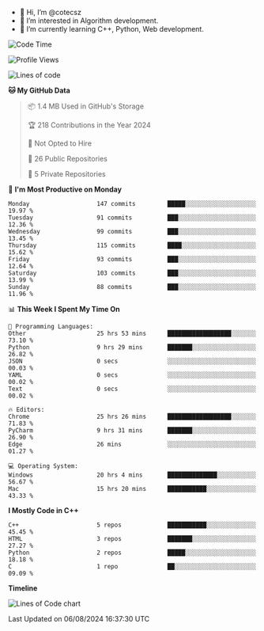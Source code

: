 - 👋 Hi, I’m @cotecsz
- 👀 I’m interested in Algorithm development.
- 🌱 I’m currently learning C++, Python, Web development.

<!---
cotecsz/cotecsz is a ✨ special ✨ repository because its `README.md` (this file) appears on your GitHub profile.
You can click the Preview link to take a look at your changes.
--->

<!--START_SECTION:waka-->
![Code Time](http://img.shields.io/badge/Code%20Time-1%2C512%20hrs%2040%20mins-blue)

![Profile Views](http://img.shields.io/badge/Profile%20Views-0-blue)

![Lines of code](https://img.shields.io/badge/From%20Hello%20World%20I%27ve%20Written-1.2%20million%20lines%20of%20code-blue)

**🐱 My GitHub Data** 

> 📦 1.4 MB Used in GitHub's Storage 
 > 
> 🏆 218 Contributions in the Year 2024
 > 
> 🚫 Not Opted to Hire
 > 
> 📜 26 Public Repositories 
 > 
> 🔑 5 Private Repositories 
 > 
📅 **I'm Most Productive on Monday** 

```text
Monday                   147 commits         █████░░░░░░░░░░░░░░░░░░░░   19.97 % 
Tuesday                  91 commits          ███░░░░░░░░░░░░░░░░░░░░░░   12.36 % 
Wednesday                99 commits          ███░░░░░░░░░░░░░░░░░░░░░░   13.45 % 
Thursday                 115 commits         ████░░░░░░░░░░░░░░░░░░░░░   15.62 % 
Friday                   93 commits          ███░░░░░░░░░░░░░░░░░░░░░░   12.64 % 
Saturday                 103 commits         ███░░░░░░░░░░░░░░░░░░░░░░   13.99 % 
Sunday                   88 commits          ███░░░░░░░░░░░░░░░░░░░░░░   11.96 % 
```


📊 **This Week I Spent My Time On** 

```text
💬 Programming Languages: 
Other                    25 hrs 53 mins      ██████████████████░░░░░░░   73.10 % 
Python                   9 hrs 29 mins       ███████░░░░░░░░░░░░░░░░░░   26.82 % 
JSON                     0 secs              ░░░░░░░░░░░░░░░░░░░░░░░░░   00.03 % 
YAML                     0 secs              ░░░░░░░░░░░░░░░░░░░░░░░░░   00.02 % 
Text                     0 secs              ░░░░░░░░░░░░░░░░░░░░░░░░░   00.02 % 

🔥 Editors: 
Chrome                   25 hrs 26 mins      ██████████████████░░░░░░░   71.83 % 
PyCharm                  9 hrs 31 mins       ███████░░░░░░░░░░░░░░░░░░   26.90 % 
Edge                     26 mins             ░░░░░░░░░░░░░░░░░░░░░░░░░   01.27 % 

💻 Operating System: 
Windows                  20 hrs 4 mins       ██████████████░░░░░░░░░░░   56.67 % 
Mac                      15 hrs 20 mins      ███████████░░░░░░░░░░░░░░   43.33 % 
```

**I Mostly Code in C++** 

```text
C++                      5 repos             ███████████░░░░░░░░░░░░░░   45.45 % 
HTML                     3 repos             ███████░░░░░░░░░░░░░░░░░░   27.27 % 
Python                   2 repos             █████░░░░░░░░░░░░░░░░░░░░   18.18 % 
C                        1 repo              ██░░░░░░░░░░░░░░░░░░░░░░░   09.09 % 
```



**Timeline**

![Lines of Code chart](https://raw.githubusercontent.com/cotecsz/cotecsz/master/assets/bar_graph.png)


 Last Updated on 06/08/2024 16:37:30 UTC
<!--END_SECTION:waka-->
